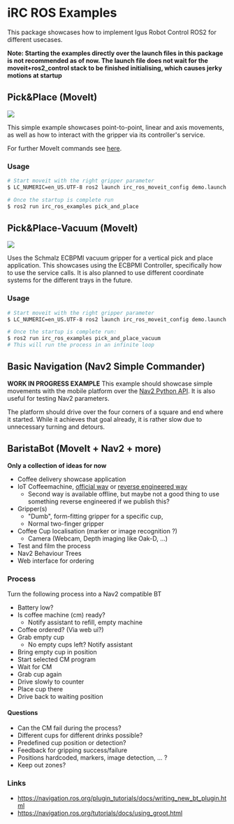 # iRC ROS Examples

This package showcases how to implement Igus Robot Control ROS2 for different usecases.

**Note: Starting the examples directly over the launch files in this package is not recommended as of now. The launch file does not wait for the moveit+ros2_control stack to be finished initialising, which causes jerky motions at startup**

## Pick&Place (MoveIt)
![](doc/pick_and_place.gif)

This simple example showcases point-to-point, linear and axis movements, as well as how to interact with the gripper via its controller's service.

For further MoveIt commands see [here](https://moveit.picknik.ai/humble/doc/examples/examples.html#using-moveit-directly-through-the-c-api).

### Usage

``` bash
# Start moveit with the right gripper parameter
$ LC_NUMERIC=en_US.UTF-8 ros2 launch irc_ros_moveit_config demo.launch.py gripper:="ext_dio_gripper"

# Once the startup is complete run
$ ros2 run irc_ros_examples pick_and_place
```

## Pick&Place-Vacuum (MoveIt)
![](doc/pick_and_place_vacuum.gif)

Uses the Schmalz ECBPMI vacuum gripper for a vertical pick and place application. This showcases using the ECBPMI Controller, specifically how to use the service calls. It is also planned to use different coordinate systems for the different trays in the future.

### Usage

``` bash
# Start moveit with the right gripper parameter
$ LC_NUMERIC=en_US.UTF-8 ros2 launch irc_ros_moveit_config demo.launch.py gripper:="schmalz_ecbpmi"

# Once the startup is complete run:
$ ros2 run irc_ros_examples pick_and_place_vacuum
# This will run the process in an infinite loop
```

## Basic Navigation (Nav2 Simple Commander)
**WORK IN PROGRESS EXAMPLE**
This example should showcase simple movements with the mobile platform over the [Nav2 Python API](https://navigation.ros.org/commander_api/index.html). It is also useful for testing Nav2 parameters.

The platform should drive over the four corners of a square and end where it started. While it achieves that goal already, it is rather slow due to unnecessary turning and detours.

## BaristaBot (MoveIt + Nav2 + more)
**Only a collection of ideas for now**
 - Coffee delivery showcase application
 - IoT Coffeemachine, [official way](https://api-docs.home-connect.com/quickstart) or [reverse engineered way](https://github.com/osresearch/hcpy)
   - Second way is available offline, but maybe not a good thing to use something reverse engineered if we publish this?
 - Gripper(s)
   - "Dumb", form-fitting gripper for a specific cup,
   - Normal two-finger gripper
 - Coffee Cup localisation (marker or image recognition ?)
   - Camera (Webcam, Depth imaging like Oak-D, ...)
 - Test and film the process
 - Nav2 Behaviour Trees
 - Web interface for ordering

### Process
Turn the following process into a Nav2 compatible BT
 - Battery low?
 - Is coffee machine (cm) ready?
   - Notify assistant to refill, empty machine
 - Coffee ordered? (Via web ui?)
 - Grab empty cup
   - No empty cups left? Notify assistant
 - Bring empty cup in position
 - Start selected CM program
 - Wait for CM
 - Grab cup again
 - Drive slowly to counter
 - Place cup there
 - Drive back to waiting position

#### Questions
 - Can the CM fail during the process?
 - Different cups for different drinks possible?
 - Predefined cup position or detection?
 - Feedback for gripping success/failure
 - Positions hardcoded, markers, image detection, ... ?
 - Keep out zones?

### Links
 - https://navigation.ros.org/plugin_tutorials/docs/writing_new_bt_plugin.html
 - https://navigation.ros.org/tutorials/docs/using_groot.html
